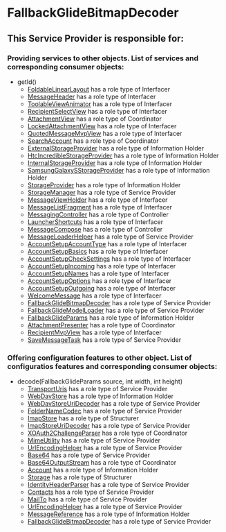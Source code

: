 # FallbackGlideBitmapDecoder
## This Service Provider is responsible for:
### Providing services to other objects. List of services and corresponding consumer objects: 
* getId()
	* [FoldableLinearLayout](../Interfacers/FoldableLinearLayout.md) has a role type of Interfacer
	* [MessageHeader](../Interfacers/MessageHeader.md) has a role type of Interfacer
	* [ToolableViewAnimator](../Interfacers/ToolableViewAnimator.md) has a role type of Interfacer
	* [RecipientSelectView](../Interfacers/RecipientSelectView.md) has a role type of Interfacer
	* [AttachmentView](../Coordinators/AttachmentView.md) has a role type of Coordinator
	* [LockedAttachmentView](../Interfacers/LockedAttachmentView.md) has a role type of Interfacer
	* [QuotedMessageMvpView](../Interfacers/QuotedMessageMvpView.md) has a role type of Interfacer
	* [SearchAccount](../Coordinators/SearchAccount.md) has a role type of Coordinator
	* [ExternalStorageProvider](../InformationHolders/ExternalStorageProvider.md) has a role type of Information Holder
	* [HtcIncredibleStorageProvider](../InformationHolders/HtcIncredibleStorageProvider.md) has a role type of Information Holder
	* [InternalStorageProvider](../InformationHolders/InternalStorageProvider.md) has a role type of Information Holder
	* [SamsungGalaxySStorageProvider](../InformationHolders/SamsungGalaxySStorageProvider.md) has a role type of Information Holder
	* [StorageProvider](../InformationHolders/StorageProvider.md) has a role type of Information Holder
	* [StorageManager](../ServiceProviders/StorageManager.md) has a role type of Service Provider
	* [MessageViewHolder](../Interfacers/MessageViewHolder.md) has a role type of Interfacer
	* [MessageListFragment](../Interfacers/MessageListFragment.md) has a role type of Interfacer
	* [MessagingController](../Controllers/MessagingController.md) has a role type of Controller
	* [LauncherShortcuts](../Interfacers/LauncherShortcuts.md) has a role type of Interfacer
	* [MessageCompose](../Controllers/MessageCompose.md) has a role type of Controller
	* [MessageLoaderHelper](../ServiceProviders/MessageLoaderHelper.md) has a role type of Service Provider
	* [AccountSetupAccountType](../Interfacers/AccountSetupAccountType.md) has a role type of Interfacer
	* [AccountSetupBasics](../Interfacers/AccountSetupBasics.md) has a role type of Interfacer
	* [AccountSetupCheckSettings](../Interfacers/AccountSetupCheckSettings.md) has a role type of Interfacer
	* [AccountSetupIncoming](../Interfacers/AccountSetupIncoming.md) has a role type of Interfacer
	* [AccountSetupNames](../Interfacers/AccountSetupNames.md) has a role type of Interfacer
	* [AccountSetupOptions](../Interfacers/AccountSetupOptions.md) has a role type of Interfacer
	* [AccountSetupOutgoing](../Interfacers/AccountSetupOutgoing.md) has a role type of Interfacer
	* [WelcomeMessage](../Interfacers/WelcomeMessage.md) has a role type of Interfacer
	* [FallbackGlideBitmapDecoder](../ServiceProviders/FallbackGlideBitmapDecoder.md) has a role type of Service Provider
	* [FallbackGlideModelLoader](../ServiceProviders/FallbackGlideModelLoader.md) has a role type of Service Provider
	* [FallbackGlideParams](../InformationHolders/FallbackGlideParams.md) has a role type of Information Holder
	* [AttachmentPresenter](../Coordinators/AttachmentPresenter.md) has a role type of Coordinator
	* [RecipientMvpView](../Interfacers/RecipientMvpView.md) has a role type of Interfacer
	* [SaveMessageTask](../ServiceProviders/SaveMessageTask.md) has a role type of Service Provider
### Offering configuration features to other object. List of configuratios features and corresponding consumer objects: 
* decode(FallbackGlideParams source, int width, int height)
	* [TransportUris](../ServiceProviders/TransportUris.md) has a role type of Service Provider
	* [WebDavStore](../InformationHolders/WebDavStore.md) has a role type of Information Holder
	* [WebDavStoreUriDecoder](../ServiceProviders/WebDavStoreUriDecoder.md) has a role type of Service Provider
	* [FolderNameCodec](../ServiceProviders/FolderNameCodec.md) has a role type of Service Provider
	* [ImapStore](../Structurers/ImapStore.md) has a role type of Structurer
	* [ImapStoreUriDecoder](../ServiceProviders/ImapStoreUriDecoder.md) has a role type of Service Provider
	* [XOAuth2ChallengeParser](../Coordinators/XOAuth2ChallengeParser.md) has a role type of Coordinator
	* [MimeUtility](../ServiceProviders/MimeUtility.md) has a role type of Service Provider
	* [UrlEncodingHelper](../ServiceProviders/UrlEncodingHelper.md) has a role type of Service Provider
	* [Base64](../ServiceProviders/Base64.md) has a role type of Service Provider
	* [Base64OutputStream](../Coordinators/Base64OutputStream.md) has a role type of Coordinator
	* [Account](../InformationHolders/Account.md) has a role type of Information Holder
	* [Storage](../Structurers/Storage.md) has a role type of Structurer
	* [IdentityHeaderParser](../ServiceProviders/IdentityHeaderParser.md) has a role type of Service Provider
	* [Contacts](../ServiceProviders/Contacts.md) has a role type of Service Provider
	* [MailTo](../ServiceProviders/MailTo.md) has a role type of Service Provider
	* [UrlEncodingHelper](../ServiceProviders/UrlEncodingHelper.md) has a role type of Service Provider
	* [MessageReference](../InformationHolders/MessageReference.md) has a role type of Information Holder
	* [FallbackGlideBitmapDecoder](../ServiceProviders/FallbackGlideBitmapDecoder.md) has a role type of Service Provider
